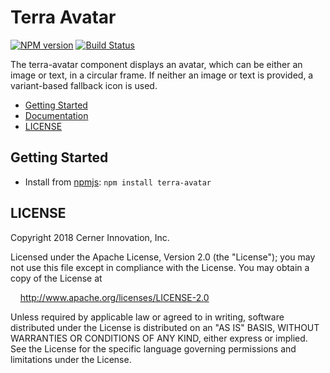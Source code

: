 # Terra Avatar


[![NPM version](https://badgen.net/npm/v/terra-avatar)](https://www.npmjs.org/package/terra-avatar)
[![Build Status](https://badgen.net/travis/cerner/terra-core)](https://travis-ci.org/cerner/terra-core)

The terra-avatar component displays an avatar, which can be either an image or text, in a circular frame. If neither an image or text is provided, a variant-based fallback icon is used.

- [Getting Started](#getting-started)
- [Documentation](https://github.com/cerner/terra-core/tree/master/packages/terra-avatar/docs)
- [LICENSE](#license)

## Getting Started

- Install from [npmjs](https://www.npmjs.com): `npm install terra-avatar`

## LICENSE

Copyright 2018 Cerner Innovation, Inc.

Licensed under the Apache License, Version 2.0 (the "License"); you may not use this file except in compliance with the License. You may obtain a copy of the License at

&nbsp;&nbsp;&nbsp;&nbsp;http://www.apache.org/licenses/LICENSE-2.0

Unless required by applicable law or agreed to in writing, software distributed under the License is distributed on an "AS IS" BASIS, WITHOUT WARRANTIES OR CONDITIONS OF ANY KIND, either express or implied. See the License for the specific language governing permissions and limitations under the License.
